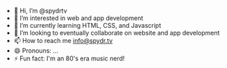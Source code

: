 - 👋 Hi, I’m @spydrtv
- 👀 I’m interested in web and app development
- 🌱 I’m currently learning HTML, CSS, and Javascript
- 💞️ I’m looking to eventually collaborate on website and app development
- 📫 How to reach me info@spydr.tv
- 😄 Pronouns: ...
- ⚡ Fun fact: I'm an 80's era music nerd!

<!---
spydrtv/spydrtv is a ✨ special ✨ repository because its `README.md` (this file) appears on your GitHub profile.
You can click the Preview link to take a look at your changes.
--->
